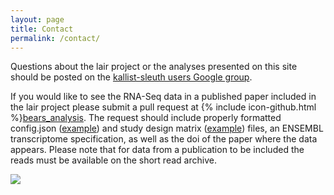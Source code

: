 ```yaml
---
layout: page
title: Contact
permalink: /contact/
---
```


Questions about the lair project or the analyses presented on this site should be posted on the [kallist-sleuth users Google group](https://groups.google.com/forum/#!forum/kallisto-sleuth-users). 

If you would like to see the RNA-Seq data in a published paper included in the lair project please submit a pull request at {% include icon-github.html %}[bears_analysis](https://github.com/pachterlab/bears_analyses). The request should include properly formatted config.json ([example](https://github.com/pachterlab/bears_analyses/blob/master/Ellahi_2015_10.1534_genetics.115.175711/config.json)) and study design matrix ([example](https://github.com/pachterlab/bears_analyses/blob/master/Ellahi_2015_10.1534_genetics.115.175711/study_design.txt)) files, an ENSEMBL transcriptome specification, as well as the doi of the paper where the data appears. Please note that for data from a publication to be included the reads must be available on the short read archive.

<img src="{{ site.baseurl }}/_images/bears_large_compress.jpg">